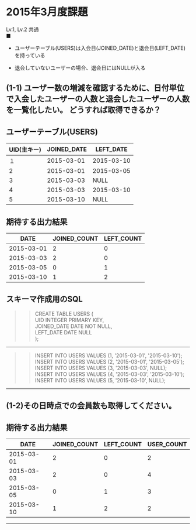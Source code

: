 ﻿# 2015年3月度課題 #

Lv.1, Lv.2 共通  
■  

- ユーザーテーブル(USERS)は入会日(JOINED_DATE)と退会日(LEFT_DATE)を持っている  

- 退会していないユーザーの場合、退会日にはNULLが入る
 
## (1-1) ユーザー数の増減を確認するために、日付単位で入会したユーザーの人数と退会したユーザーの人数を一覧化したい。  どうすれば取得できるか？ ##

ユーザーテーブル(USERS)
---
| UID(主キー) | JOINED_DATE | LEFT_DATE  |
|-------------|-------------|------------|
| １          | 2015-03-01  | 2015-03-10 |
| 2           | 2015-03-01  | 2015-03-05 |
| 3           | 2015-03-03  | NULL       |
| 4           | 2015-03-03  | 2015-03-10 |
| 5           | 2015-03-10  | NULL       |

期待する出力結果
---
| DATE       | JOINED_COUNT | LEFT_COUNT |
|------------|--------------|------------|
| 2015-03-01 | 2            | 0          |
| 2015-03-03 | 2            | 0          |
| 2015-03-05 | 0            | 1          |
| 2015-03-10 | 1            | 2          |

スキーマ作成用のSQL
---
>>CREATE TABLE USERS (  
UID INTEGER PRIMARY KEY,  
JOINED_DATE DATE NOT NULL,  
LEFT_DATE DATE NULL  
);

---  
>>INSERT INTO USERS VALUES (1, '2015-03-01', '2015-03-10');  
INSERT INTO USERS VALUES (2, '2015-03-01', '2015-03-05');  
INSERT INTO USERS VALUES (3, '2015-03-03', NULL);  
INSERT INTO USERS VALUES (4, '2015-03-03', '2015-03-10');  
INSERT INTO USERS VALUES (5, '2015-03-10', NULL);  
---  

## (1-2)その日時点での会員数も取得してください。 ##

期待する出力結果
---
| DATE       | JOINED_COUNT | LEFT_COUNT | USER_COUNT |
|------------|--------------|------------|------------|
| 2015-03-01 | 2            | 0          | 2          |
| 2015-03-03 | 2            | 0          | 4          |
| 2015-03-05 | 0            | 1          | 3          |
| 2015-03-10 | 1            | 2          | 2          |

___